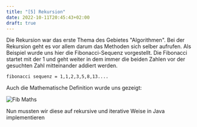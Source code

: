 ```yaml
---
title: "[5] Rekursion"
date: 2022-10-11T20:45:43+02:00
draft: true
---
```

Die Rekursion war das erste Thema des Gebietes "Algorithmen". Bei der Rekursion geht es vor allem darum das Methoden sich selber aufrufen. Als Beispiel wurde uns hier die Fibonacci-Sequenz vorgestellt. Die Fibonacci startet mit der 1 und geht weiter in dem immer die beiden Zahlen vor der gesuchten Zahl mitteinander addiert werden.
~~~
fibonacci sequenz = 1,1,2,3,5,8,13....
~~~

Auch die Mathematische Definition wurde uns gezeigt:

![Fib Maths]()

Nun mussten wir diese auf rekursive und iterative Weise in Java implementieren

